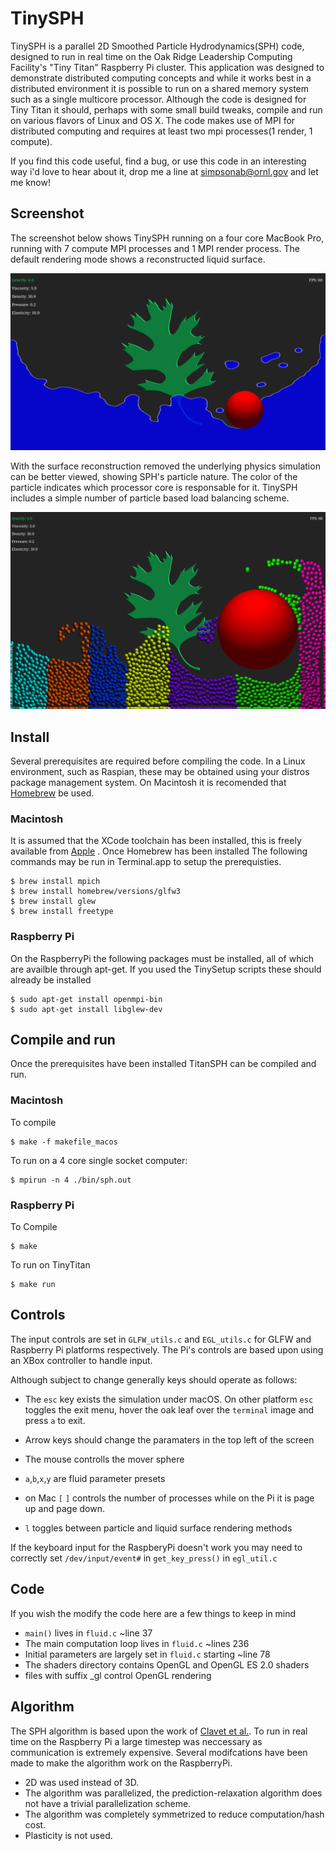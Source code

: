 # TinySPH
TinySPH is a parallel 2D Smoothed Particle Hydrodynamics(SPH) code, designed to run in real time on the Oak Ridge Leadership Computing Facility's "Tiny Titan" Raspberry Pi cluster. This application was designed to demonstrate distributed computing concepts and while it works best in a distributed environment it is possible to run on a shared memory system such as a single multicore processor. Although the code is designed for Tiny Titan it should, perhaps with some small build tweaks, compile and run on various flavors of Linux and OS X. The code makes use of MPI for distributed computing and requires at least two mpi processes(1 render, 1 compute).

If you find this code useful, find a bug, or use this code in an interesting way i'd love to hear about it, drop me a line at simpsonab@ornl.gov and let me know!

## Screenshot
The screenshot below shows TinySPH running on a four core MacBook Pro, running with 7 compute MPI processes and 1 MPI render process. The default rendering mode shows a reconstructed liquid surface.

![alt text](https://raw.githubusercontent.com/AdamSimpson/SPH/master/images/SPH_Screenshot_liquid.png "SPH Screenshot liquid")

With the surface reconstruction removed the underlying physics simulation can be better viewed, showing SPH's particle nature. The color of the particle indicates which processor core is responsable for it. TinySPH includes a simple number of particle based load balancing scheme.

![alt text](https://raw.githubusercontent.com/AdamSimpson/SPH/master/images/SPH_Screenshot.png "SPH Screenshot")

## Install

Several prerequisites are required before compiling the code. In a Linux environment, such as Raspian, these may be obtained using your distros package management system. On Macintosh it is recomended that [Homebrew](http://brew.sh) be used.

### Macintosh

It is assumed that the XCode toolchain has been installed, this is freely available from [Apple](https://developer.apple.com/xcode/downloads/) . Once Homebrew has been installed The following commands may be run in Terminal.app to setup the prerequisties.

    $ brew install mpich
    $ brew install homebrew/versions/glfw3
    $ brew install glew
    $ brew install freetype

### Raspberry Pi

On the RaspberryPi the following packages must be installed, all of which are availble through apt-get. If you used the TinySetup scripts these should already be installed

    $ sudo apt-get install openmpi-bin
    $ sudo apt-get install libglew-dev

## Compile and run
Once the prerequisites have been installed TitanSPH can be compiled and run.

### Macintosh

To compile

    $ make -f makefile_macos

To run on a 4 core single socket computer:

    $ mpirun -n 4 ./bin/sph.out

### Raspberry Pi
To Compile

    $ make

To run on TinyTitan

    $ make run

## Controls
The input controls are set in `GLFW_utils.c` and `EGL_utils.c` for GLFW and Raspberry Pi platforms respectively. The Pi's controls are based upon using an XBox controller to handle input.

Although subject to change generally keys should operate as follows:

* The `esc` key exists the simulation under macOS. On other platform `esc` toggles the exit menu, hover the oak leaf over the `terminal` image and press `a` to exit.

* Arrow keys should change the paramaters in the top left of the screen

* The mouse controlls the mover sphere

* `a`,`b`,`x`,`y` are fluid parameter presets

* on Mac `[` `]` controls the number of processes while on the Pi it is page up and page down.

* `l` toggles between particle and liquid surface rendering methods

If the keyboard input for the RaspberyPi doesn't work you may need to correctly set `/dev/input/event#` in `get_key_press()` in `egl_util.c` 

## Code
If you wish the modify the code here are a few things to keep in mind

* `main()` lives in `fluid.c` ~line 37
* The main computation loop lives in `fluid.c` ~lines 236
* Initial parameters are largely set in `fluid.c` starting ~line 78
* The shaders directory contains OpenGL and OpenGL ES 2.0 shaders
* files with suffix \_gl control OpenGL rendering

## Algorithm
The SPH algorithm is based upon the work of [Clavet et al.](http://www.ligum.umontreal.ca/Clavet-2005-PVFS/pvfs.pdf). To run in real time on the Raspberry Pi a large timestep was neccessary as communication is extremely expensive. Several modifcations have been made to make the algorithm work on the RaspberryPi.

* 2D was used instead of 3D.
* The algorithm was parallelized, the prediction-relaxation algorithm does not have a trivial parallelization scheme.
* The algorithm was completely symmetrized to reduce computation/hash cost.
* Plasticity is not used.
